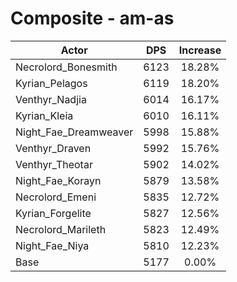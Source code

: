 # Composite - am-as
| Actor | DPS | Increase |
|---|:---:|:---:|
|Necrolord_Bonesmith|6123|18.28%|
|Kyrian_Pelagos|6119|18.20%|
|Venthyr_Nadjia|6014|16.17%|
|Kyrian_Kleia|6010|16.11%|
|Night_Fae_Dreamweaver|5998|15.88%|
|Venthyr_Draven|5992|15.76%|
|Venthyr_Theotar|5902|14.02%|
|Night_Fae_Korayn|5879|13.58%|
|Necrolord_Emeni|5835|12.72%|
|Kyrian_Forgelite|5827|12.56%|
|Necrolord_Marileth|5823|12.49%|
|Night_Fae_Niya|5810|12.23%|
|Base|5177|0.00%|

